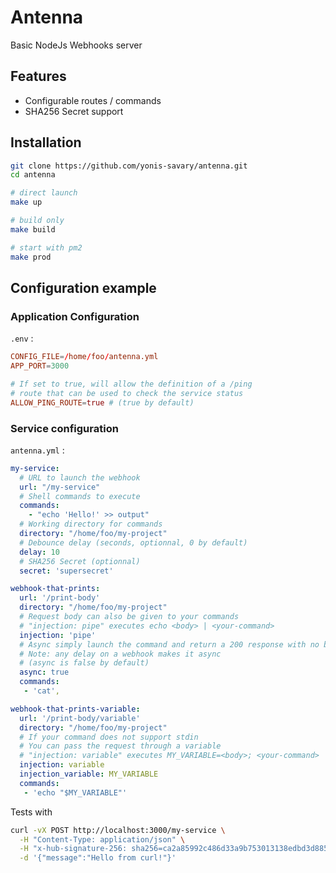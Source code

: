 # Antenna

Basic NodeJs Webhooks server

## Features

- Configurable routes / commands
- SHA256 Secret support

## Installation

```sh
git clone https://github.com/yonis-savary/antenna.git
cd antenna

# direct launch
make up

# build only
make build

# start with pm2
make prod
```

## Configuration example

### Application Configuration

`.env` :

```conf
CONFIG_FILE=/home/foo/antenna.yml
APP_PORT=3000

# If set to true, will allow the definition of a /ping
# route that can be used to check the service status
ALLOW_PING_ROUTE=true # (true by default)
```

### Service configuration

`antenna.yml` :

```yml
my-service:
  # URL to launch the webhook
  url: "/my-service"
  # Shell commands to execute
  commands:
    - "echo 'Hello!' >> output"
  # Working directory for commands
  directory: "/home/foo/my-project"
  # Debounce delay (seconds, optionnal, 0 by default)
  delay: 10
  # SHA256 Secret (optionnal)
  secret: 'supersecret'

webhook-that-prints:
  url: '/print-body'
  directory: "/home/foo/my-project"
  # Request body can also be given to your commands
  # "injection: pipe" executes echo <body> | <your-command>
  injection: 'pipe'
  # Async simply launch the command and return a 200 response with no body 
  # Note: any delay on a webhook makes it async
  # (async is false by default)
  async: true
  commands:
   - 'cat',

webhook-that-prints-variable:
  url: '/print-body/variable'
  directory: "/home/foo/my-project"
  # If your command does not support stdin
  # You can pass the request through a variable
  # "injection: variable" executes MY_VARIABLE=<body>; <your-command>
  injection: variable
  injection_variable: MY_VARIABLE
  commands:
   - 'echo "$MY_VARIABLE"'
```

Tests with
```sh
curl -vX POST http://localhost:3000/my-service \
  -H "Content-Type: application/json" \
  -H "x-hub-signature-256: sha256=ca2a85992c486d33a9b753013138edbd3d885c083d43790f0f83405a7af707b4" \
  -d '{"message":"Hello from curl!"}'
```